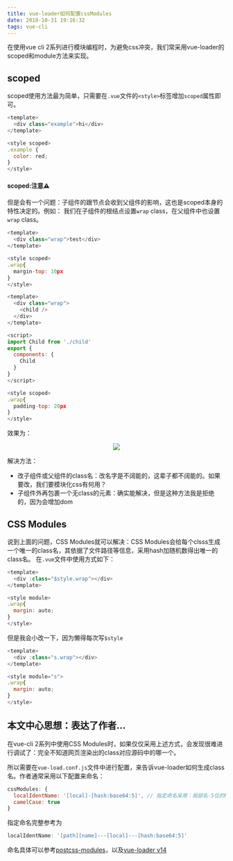 ```yaml
---
title: vue-loader如何配置cssModules
date: 2018-10-31 19:16:32
tags: vue-cli
---
```


在使用vue cli 2系列进行模块编程时，为避免css冲突，我们常采用vue-loader的scoped和module方法来实现。

## scoped
scoped使用方法最为简单，只需要在`.vue`文件的`<style>`标签增加`scoped`属性即可。
```js
<template>
  <div class="example">hi</div>
</template>

<style scoped>
.example {
  color: red;
}
</style>
```

#### scoped:注意⚠️
但是会有一个问题：子组件的跟节点会收到父组件的影响，这也是scoped本身的特性决定的。例如：
我们在子组件的根结点设置`wrap` class，在父组件中也设置`wrap` class。
```js child.vue
<template>
  <div class="wrap">test</div>
</template>

<style scoped>
.wrap{
  margin-top: 10px
}
</style>
```

```js parent.vue
<template>
  <div class="wrap">
    <child />
  </div>
</template>

<script>
import Child from './child'
export {
  components: {
    Child
  }
}
</script>

<style scoped>
.wrap{
  padding-top: 20px
}
</style>
```

效果为：
<div style="text-align: center;">
  <img src="scoped.png"/>
</div>

解决方法：
  - 改子组件或父组件的class名：改名字是不阔能的，这辈子都不阔能的。如果要改，我们要模块化css有何用？
  - 子组件外再包裹一个无class的元素：确实能解决，但是这种方法我是拒绝的，因为会增加dom

## CSS Modules

说到上面的问题，CSS Modules就可以解决：CSS Modules会给每个clsss生成一个唯一的class名，其依据了文件路径等信息，采用hash加随机数得出唯一的class名。
在`.vue`文件中使用方式如下：
```js
<template>
  <div :class="$style.wrap"></div>
</template>

<style module>
.wrap{
  margin: auto;
}
</style>
```
但是我会小改一下，因为懒得每次写`$style`
```js
<template>
  <div :class="s.wrap"></div>
</template>

<style module="s">
.wrap{
  margin: auto;
}
</style>
```

## 本文中心思想：表达了作者...
在vue-cli 2系列中使用CSS Modules时，如果仅仅采用上述方式，会发现很难进行调试了：完全不知道网页渲染出的class对应源码中的哪一个。

所以需要在`vue-load.conf.js`文件中进行配置，来告诉vue-loader如何生成class名。作者通常采用以下配置来命名：
```js
cssModules: {
  localIdentName: '[local]-[hash:base64:5]', // 指定命名采用：局部名-5位的hash
  camelCase: true
}
```
指定命名完整参考为
```js
localIdentName: '[path][name]---[local]---[hash:base64:5]'
```
命名具体可以参考[postcss-modules](https://github.com/css-modules/postcss-modules)，以及[vue-loader v14](https://vue-loader-v14.vuejs.org/en/features/css-modules.html)